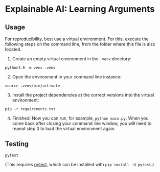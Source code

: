 # Explainable AI: Learning Arguments

## Usage

For reproducibility, best use a virtual environment. For this, execute the following steps on the command line, from the folder where this file is also located.

1. Create an empty virtual environment in the `.venv` directory:

```
python3.8 -m venv .venv
```

2. Open the environment in your command line instance:

```
source .venv/bin/activate
```

3. Install the project dependencies at the correct versions into the virtual environment:

```
pip -r requirements.txt
```

4. Finished! Now you can run, for example, `python main.py`. When you come back after closing your command line window, you will need to repeat step 3 to load the virtual environment again.

## Testing

```
pytest
```

(This requires [pytest](https://docs.pytest.org/en/stable/getting-started.html), which can be installed with `pip install -U pytest`.)
